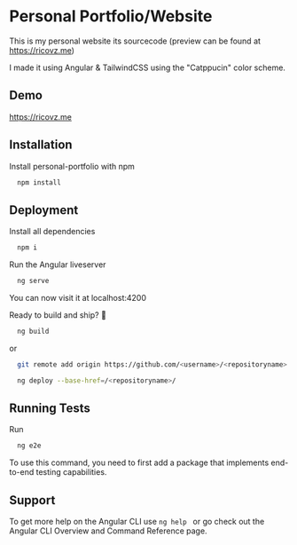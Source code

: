 
# Personal Portfolio/Website

This is my personal website its sourcecode (preview can be found at https://ricovz.me)

I made it using Angular & TailwindCSS using the "Catppucin" color scheme.

## Demo

https://ricovz.me
## Installation

Install personal-portfolio with npm

```bash
  npm install
```
    
## Deployment

Install all dependencies

```bash
  npm i
```

Run the Angular liveserver
```bash
  ng serve
```

You can now visit it at localhost:4200

Ready to build and ship? 🚀
```bash
  ng build
```
or
```bash
  git remote add origin https://github.com/<username>/<repositoryname>.git
```
```bash
  ng deploy --base-href=/<repositoryname>/
```
## Running Tests
Run 

```bash
  ng e2e
```
To use this command, you need to first add a package that implements end-to-end testing capabilities.

## Support

To get more help on the Angular CLI use `ng help ` or go check out the Angular CLI Overview and Command Reference page.
